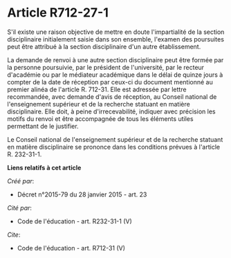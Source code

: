 # Article R712-27-1

S'il existe une raison objective de mettre en doute l'impartialité de la section disciplinaire initialement saisie dans son
ensemble, l'examen des poursuites peut être attribué à la section disciplinaire d'un autre établissement. 

La demande de renvoi à une autre section disciplinaire peut être formée par la personne poursuivie, par le président de
l'université, par le recteur d'académie ou par le médiateur académique dans le délai de quinze jours à compter de la date de
réception par ceux-ci du document mentionné au premier alinéa de l'article R. 712-31. Elle est adressée par lettre
recommandée, avec demande d'avis de réception, au Conseil national de l'enseignement supérieur et de la recherche statuant en
matière disciplinaire. Elle doit, à peine d'irrecevabilité, indiquer avec précision les motifs du renvoi et être accompagnée
de tous les éléments utiles permettant de le justifier. 

Le Conseil national de l'enseignement supérieur et de la recherche statuant en matière disciplinaire se prononce dans les
conditions prévues à l'article R. 232-31-1.

**Liens relatifs à cet article**

_Créé par_:

  - Décret n°2015-79 du 28 janvier 2015 - art. 23

_Cité par_:

  - Code de l'éducation - art. R232-31-1 (V)

_Cite_:

  - Code de l'éducation - art. R712-31 (V)
